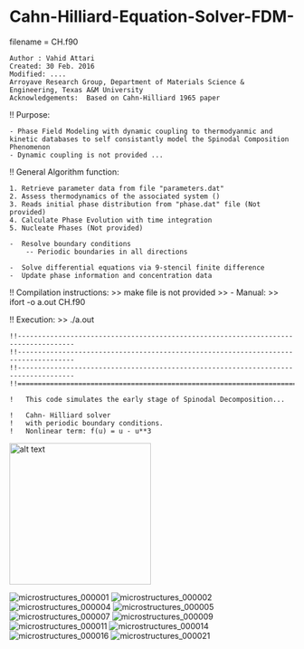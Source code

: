 # Cahn-Hilliard-Equation-Solver-FDM-

filename = CH.f90

	Author : Vahid Attari
	Created: 30 Feb. 2016
	Modified: ....
	Arroyave Research Group, Department of Materials Science & Engineering, Texas A&M University
	Acknowledgements:  Based on Cahn-Hilliard 1965 paper
	
!! Purpose:

	- Phase Field Modeling with dynamic coupling to thermodyanmic and kinetic databases to self consistantly model the Spinodal Composition Phenomenon
	- Dynamic coupling is not provided ...
   
!! General Algorithm function:

	1. Retrieve parameter data from file "parameters.dat"
	2. Assess thermodynamics of the associated system ()
	3. Reads initial phase distribution from "phase.dat" file (Not provided)
	4. Calculate Phase Evolution with time integration
	5. Nucleate Phases (Not provided)

	-  Resolve boundary conditions 
	 	-- Periodic boundaries in all directions

	-  Solve differential equations via 9-stencil finite difference
	-  Update phase information and concentration data


!! Compilation instructions: 
	>> make file is not provided
	>> - Manual: >>  ifort -o a.out CH.f90

!! Execution: >> ./a.out 
                                
	!!------------------------------------------------------------------------------------
	!!------------------------------------------------------------------------------------
	!!------------------------------------------------------------------------------------
	!!====================================================================================

	!   This code simulates the early stage of Spinodal Decomposition...

	!   Cahn- Hilliard solver 	
	!   with periodic boundary conditions.
	!   Nonlinear term: f(u) = u - u**3


<img src="https://user-images.githubusercontent.com/11892854/118386432-78937500-b5e5-11eb-9c48-dc04c4be50b4.jpeg" alt="alt text" width="250" height="250">

![microstructures_000001](https://user-images.githubusercontent.com/11892854/118386432-78937500-b5e5-11eb-9c48-dc04c4be50b4.jpeg)
![microstructures_000002](https://user-images.githubusercontent.com/11892854/118386435-792c0b80-b5e5-11eb-84fd-5f993fc2c2c2.jpeg)
![microstructures_000004](https://user-images.githubusercontent.com/11892854/118386436-7a5d3880-b5e5-11eb-915a-dd687dc01aaf.jpeg)
![microstructures_000005](https://user-images.githubusercontent.com/11892854/118386438-7c26fc00-b5e5-11eb-9b41-b0e89b02a5b6.jpeg)
![microstructures_000007](https://user-images.githubusercontent.com/11892854/118386439-7cbf9280-b5e5-11eb-9cee-3cc17a7f0ab2.jpeg)
![microstructures_000009](https://user-images.githubusercontent.com/11892854/118386440-7d582900-b5e5-11eb-89a2-bc0252ba8135.jpeg)
![microstructures_000011](https://user-images.githubusercontent.com/11892854/118386441-7d582900-b5e5-11eb-98bb-9520f8dfe864.jpeg)
![microstructures_000014](https://user-images.githubusercontent.com/11892854/118386442-7df0bf80-b5e5-11eb-8f20-d5262b2c1b3d.jpeg)
![microstructures_000016](https://user-images.githubusercontent.com/11892854/118386443-7df0bf80-b5e5-11eb-82a5-eba0a00faeae.jpeg)
![microstructures_000021](https://user-images.githubusercontent.com/11892854/118386444-7e895600-b5e5-11eb-9bc1-b40dfb0002cd.jpeg)
